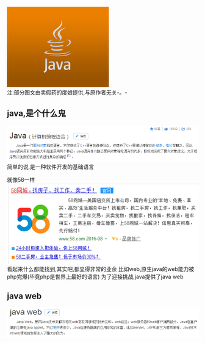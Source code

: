 ![image](https://github.com/Glimis/javaweb/raw/master/img/2.png)    
注:部分图文由卖假药的度娘提供,与原作者无关-。-


## java,是个什么鬼
![image](https://github.com/Glimis/javaweb/raw/master/img/1.png)    
简单的说,是一种软件开发的基础语言

就像58一样
![image](https://github.com/Glimis/javaweb/raw/master/img/10.png)
看起来什么都能找到,其实吧,都显得非常的业余
比如web,原生java的web能力被php完爆(毕竟php是世界上最好的语言) 
为了迎接挑战,java提供了java web

## java web
![image](https://github.com/Glimis/javaweb/raw/master/img/3.png)
